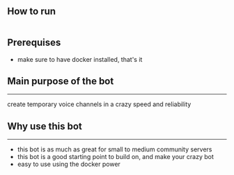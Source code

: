 ## How to run
```bash docker compose up
```
## Prerequises
- make sure to have docker installed, that's it 

## Main purpose of the bot
---
create temporary voice channels in a crazy speed and reliability

## Why use this bot
---
- this bot is as much as great for small to medium community servers
- this bot is a good starting point to build on, and make your crazy bot
- easy to use using the docker power

